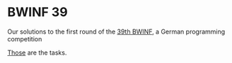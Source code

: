 # BWINF 39
Our solutions to the first round of the [39th BWINF](https://bwinf.de/bundeswettbewerb/39/), a German programming competition

[Those](Bundeswettbewerb39-Aufgabenblatt.pdf) are the tasks.

